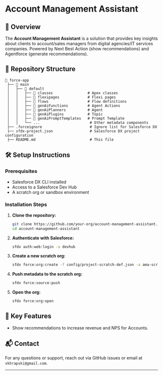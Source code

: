 # Account Management Assistant

## 🚀 Overview
The **Account Management Assistant** is a solution that provides key insights about clients to account/sales managers from digital agencies/IT services companies.
Powered by Next Best Action (show recommendations) and Agentforce (generate recommendations).

## 📁 Repository Structure
```
📂 force-app
 ├── 📂 main
 │   ├── 📂 default
 │   │   ├── 📂 classes                # Apex classes
 │   │   ├── 📂 flexipages             # Flexi pages
 │   │   ├── 📂 flows                  # Flow definitions
 │   │   ├── 📂 genAiFunctions         # Agent Actions
 │   │   ├── 📂 genAiPlanners          # Agent
 │   │   ├── 📂 genAiPlugins           # Topic
 │   │   ├── 📂 genAiPromptTemplates   # Prompt Template
 │   │   └── ...                       # Other metadata components
 ├── .forceignore                      # Ignore list for Salesforce DX
 ├── sfdx-project.json                 # Salesforce DX project configuration
 ├── README.md                         # This file
```

## 🛠️ Setup Instructions
### Prerequisites
- Salesforce DX CLI installed
- Access to a Salesforce Dev Hub
- A scratch org or sandbox environment

### Installation Steps
1. **Clone the repository:**
   ```sh
   git clone https://github.com/your-org/account-management-assistant.git
   cd account-management-assistant
   ```
1. **Authenticate with Salesforce:**
   ```sh
   sfdx auth:web:login -a devhub
   ```
1. **Create a new scratch org:**
   ```sh
   sfdx force:org:create -f config/project-scratch-def.json -a ama-scratch -s
   ```
1. **Push metadata to the scratch org:**
   ```sh
   sfdx force:source:push
   ```
1. **Open the org:**
   ```sh
   sfdx force:org:open
   ```

## 📌 Key Features
- Show recommendations to increase revenue and NPS for Accounts.

## 📬 Contact
For any questions or support, reach out via GitHub issues or email at `vkhrapski@gmail.com`.

---